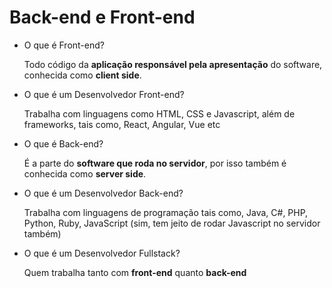 # Back-end e Front-end

- O que é Front-end?
    
    Todo código da **aplicação responsável pela apresentação** do software, conhecida como **client side**.
    
- O que é um Desenvolvedor Front-end?
    
    Trabalha com linguagens como HTML, CSS e Javascript, além de frameworks, tais como, React, Angular, Vue etc
    
- O que é Back-end?
    
    É a parte do **software que roda no servidor**, por isso também é conhecida como **server side**.
    
- O que é um Desenvolvedor Back-end?
    
    Trabalha com linguagens de programação tais como, Java, C#, PHP, Python, Ruby, JavaScript (sim, tem jeito de rodar Javascript no servidor também)
    
- O que é um Desenvolvedor Fullstack?
    
    Quem trabalha tanto com **front-end** quanto **back-end**